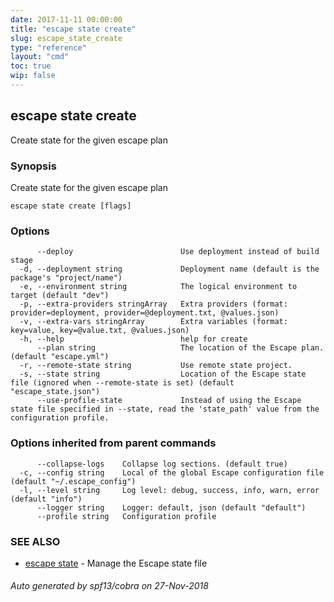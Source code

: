 ```yaml
---
date: 2017-11-11 00:00:00
title: "escape state create"
slug: escape_state_create
type: "reference"
layout: "cmd"
toc: true
wip: false
---
```

## escape state create

Create state for the given escape plan

### Synopsis


Create state for the given escape plan

```
escape state create [flags]
```

### Options

```
      --deploy                        Use deployment instead of build stage
  -d, --deployment string             Deployment name (default is the package's "project/name")
  -e, --environment string            The logical environment to target (default "dev")
  -p, --extra-providers stringArray   Extra providers (format: provider=deployment, provider=@deployment.txt, @values.json)
  -v, --extra-vars stringArray        Extra variables (format: key=value, key=@value.txt, @values.json)
  -h, --help                          help for create
      --plan string                   The location of the Escape plan. (default "escape.yml")
  -r, --remote-state string           Use remote state project.
  -s, --state string                  Location of the Escape state file (ignored when --remote-state is set) (default "escape_state.json")
      --use-profile-state             Instead of using the Escape state file specified in --state, read the 'state_path' value from the configuration profile.
```

### Options inherited from parent commands

```
      --collapse-logs    Collapse log sections. (default true)
  -c, --config string    Local of the global Escape configuration file (default "~/.escape_config")
  -l, --level string     Log level: debug, success, info, warn, error (default "info")
      --logger string    Logger: default, json (default "default")
      --profile string   Configuration profile
```

### SEE ALSO
* [escape state](../escape_state/)	 - Manage the Escape state file

###### Auto generated by spf13/cobra on 27-Nov-2018

